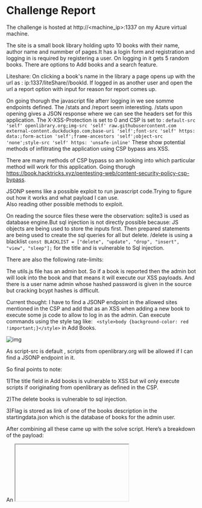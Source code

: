<h1>Challenge Report</h1>

The challenge is hosted at http://<machine_ip>:1337 on my Azure virtual machine.

The site is a small book library holding upto 10 books with their name, author name and nummber of pages.It has a login form and registration and logging in is required by registering a user.
On logging in it gets 5 random books. There are options to Add books and a search feature.

Liteshare: On clicking a book's name in the library a page opens up with the url as : ip:1337/liteShare/<username>/bookId. 
If logged in as another user and open the url a report option with input for reason for report comes up.

On going thorugh the javascript file afterr logging in we see somme endpoints defined. The /stats and /report seem interesting. 
/stats upon opening gives a JSON response where we can see the headers set for this application.
The X-XSS-Protection is set to 0 and CSP is set to : ```default-src 'self' openlibrary.org;img-src 'self' raw.githubusercontent.com external-content.duckduckgo.com;base-uri 'self';font-src 'self' https: data:;form-action 'self';frame-ancestors 'self';object-src 'none';style-src 'self' https: 'unsafe-inline'```
These show potential methods of inflitrating the application using CSP bypass ans XSS.

There are many methods of CSP bypass so am looking into which particular method will work for this application.
Going thorugh https://book.hacktricks.xyz/pentesting-web/content-security-policy-csp-bypass.

JSONP seems like a possible exploit to run javascript code.Trying to figure out how it works and what payload I can use.	
Also reading other possible methods to exploit.

On reading the source files these were the observation:
sqlite3 is used as database engine.But sql injection is not directly possible because:
JS objects are being used to store the inputs first.
Then prepared statements are being used to create the sql queries for all but delete.
/delete is using a blacklist ```const BLACKLIST = ["delete", "update", "drop", "insert", "view", "sleep"];``` for the title and is vulnerable to Sql injection.

There are also the following rate-limits:

The utils.js file has an admin bot. So if a book is reported then the admin bot will look into the book and that means it will execute our XSS payloads.
And there is a user name admin whose hashed password is given in the source but cracking bcypt hashes is difficult.

Current thought: 
I have to find a JSONP endpoint in the allowed sites mentioned in the CSP and add that as an XSS when adding a new book to execute some js code to allow to log in as the admin.
Can execute commands using the style tag like:
``` <style>body {background-color: red !important;}</style>``` in Add Books.


![img](css.png)


As script-src is default , scripts from openlibrary.org will be allowed if I can find a JSONP endpoint in it.

So final points to note:

1)The title field in Add books is vulnerable to XSS but wil only execute scripts if ooriginating from openlibrary as defined in the CSP.

2)The delete books is vulnerable to sql injection.

3)Flag is stored as link of one of the books description in the startingdata.json which is the database of books for the admin user.

After combining all these came up with the solve script.
Here’s a breakdown of the payload:

An <iframe> is created with a srcdoc attribute. The srcdoc attribute allows you to write HTML code directly within the iframe.

Inside the srcdoc, a <script> tag is used to load a script from ‘https://openlibrary.org/api/books’. This script is expected to return a JSONP callback function.

The callback function is designed to perform a fetch request to an API endpoint (/api/delete/) with a manipulated title parameter. The title parameter is manipulated using a SQL Injection attack (UNION SELECT group_concat(link) FROM BOOKS--). This SQL injection is designed to concatenate all the link values from the BOOKS table into a single string.

The response from the fetch request is then sent to a webhook site via a POST request to intercept the flag.

